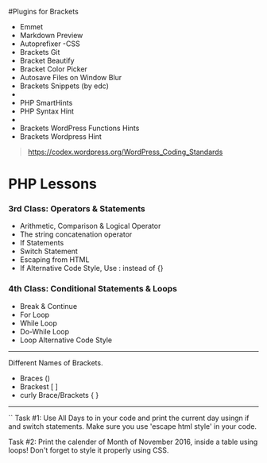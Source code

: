 #Plugins for Brackets

- Emmet
- Markdown Preview
- Autoprefixer -CSS
- Brackets Git
- Bracket Beautify
- Bracket Color Picker
- Autosave Files on Window Blur
- Brackets Snippets (by edc)
- 
- PHP SmartHints
- PHP Syntax Hint
- 
- Brackets WordPress Functions Hints
- Brackets Wordpress Hint

> https://codex.wordpress.org/WordPress_Coding_Standards

# PHP Lessons 


### 3rd Class: Operators & Statements
-	Arithmetic, Comparison & Logical Operator
-	The string concatenation operator
-	If Statements
-	Switch Statement 
-	Escaping from HTML
-	If Alternative Code Style, Use : instead of {}

### 4th Class: Conditional Statements & Loops
-	Break & Continue
-	For Loop
-	While Loop
-	Do-While Loop
-	Loop Alternative Code Style
* * *
Different Names of Brackets.
+  Braces ()
+  Brackest [ ]
+  curly Brace/Brackets { }
- - - 

`` Task #1: Use All Days to in your code and print the current day usingn if and switch statements. Make sure you use 'escape html style' in your code.

Task #2: Print the calender of Month of November 2016, inside a table using loops! Don't forget to style it properly using CSS.
